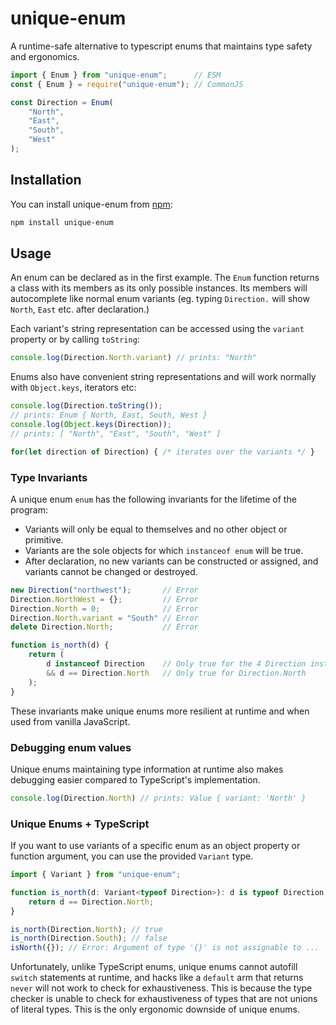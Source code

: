 # unique-enum

A runtime-safe alternative to typescript enums that maintains type safety and ergonomics.

```js
import { Enum } from "unique-enum";      // ESM
const { Enum } = require("unique-enum"); // CommonJS

const Direction = Enum(
    "North",
    "East",
    "South",
    "West"
);
```

## Installation

You can install unique-enum from [npm](https://npmjs.com/package/unique-enum):

```sh
npm install unique-enum
```

## Usage

An enum can be declared as in the first example. The `Enum` function returns a class with its members as its only possible instances. Its members will autocomplete like normal enum variants (eg. typing `Direction.` will show `North`, `East` etc. after declaration.) 

Each variant's string representation can be accessed using the `variant` property or by calling `toString`:

```js
console.log(Direction.North.variant) // prints: "North"
```

Enums also have convenient string representations and will work normally with `Object.keys`, iterators etc:

```js
console.log(Direction.toString()); 
// prints: Enum { North, East, South, West }
console.log(Object.keys(Direction)); 
// prints: [ "North", "East", "South", "West" ]

for(let direction of Direction) { /* iterates over the variants */ }
```

### Type Invariants

A unique enum `enum` has the following invariants for the lifetime of the program:

- Variants will only be equal to themselves and no other object or primitive.
- Variants are the sole objects for which `instanceof enum` will be true.
- After declaration, no new variants can be constructed or assigned, and variants cannot be changed or destroyed.

```js
new Direction("northwest");       // Error
Direction.NorthWest = {};         // Error
Direction.North = 0;              // Error
Direction.North.variant = "South" // Error
delete Direction.North;           // Error

function is_north(d) {
    return ( 
        d instanceof Direction    // Only true for the 4 Direction instances
        && d == Direction.North   // Only true for Direction.North
    );
}
```

These invariants make unique enums more resilient at runtime and when used from vanilla JavaScript.

### Debugging enum values

Unique enums maintaining type information at runtime also makes debugging easier compared to TypeScript's implementation.

```js
console.log(Direction.North) // prints: Value { variant: 'North' }
```

### Unique Enums + TypeScript

If you want to use variants of a specific enum as an object property or function argument, you can use the provided `Variant` type.

```ts
import { Variant } from "unique-enum";

function is_north(d: Variant<typeof Direction>): d is typeof Direction.North { 
    return d == Direction.North; 
}

is_north(Direction.North); // true
is_north(Direction.South); // false
isNorth({}); // Error: Argument of type '{}' is not assignable to ...
```

Unfortunately, unlike TypeScript enums, unique enums cannot autofill `switch` statements at runtime, and hacks like a `default` arm that returns `never` will not work to check for exhaustiveness. This is because the type checker is unable to check for exhaustiveness of types that are not unions of literal types. This is the only ergonomic downside of unique enums.